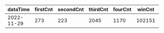|dataTime|firstCnt|secondCnt|thirdCnt|fourCnt|winCnt|vrate|wrate|
|-|-|-|-|-|-|-|-|
|2022-11-29|273|223|2045|1170|102151|0%|0%|